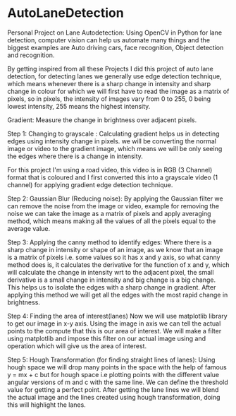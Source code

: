 # AutoLaneDetection
Personal Project on Lane Autodetection:
Using OpenCV in Python for lane detection, computer vision can help us automate many things and the biggest examples are Auto driving cars, face recognition, Object detection and recognition.

By getting inspired from all these Projects I did this project of auto lane detection, for detecting lanes we generally use edge detection technique, which means whenever there is a sharp change in intensity and sharp change in colour for which we will first have to read the image as a matrix of pixels, so in pixels, the intensity of images vary from 0 to 255, 0 being lowest intensity, 255 means the highest intensity.

Gradient: Measure the change in brightness over adjacent pixels.

Step 1: Changing to grayscale :
Calculating gradient helps us in detecting edges using intensity change in pixels. we will be converting the normal image or video to the gradient image, which means we will be only seeing the edges where there is a change in intensity.

For this project I'm using a road video, this video is in RGB (3 Channel) format that is coloured and I first converted this into a grayscale video (1 channel) for applying gradient edge detection technique.

Step 2: Gaussian Blur (Reducing noise):
By applying the Gaussian filter we can remove the noise from the image or video, example for removing the noise we can take the image as a matrix of pixels and apply averaging method, which means making all the values of all the pixels equal to the average value.

Step 3: Applying the canny method to identify edges:
Where there is a sharp change in intensity or shape of an image, as we know that an image is a matrix of pixels i.e. some values so it has x and y axis, so what canny method does is, it calculates the derivative for the function of x and y, which will calculate the change in intensity wrt to the adjacent pixel, the small derivative is a small change in intensity and big change is a big change. This helps us to isolate the edges with a sharp change in gradient. After applying this method we will get all the edges with the most rapid change in brightness.

Step 4: Finding the area of interest(lanes)
Now we will use matplotlib library to get our image in x-y axis. Using the image in axis we can tell the actual points to the compute that this is our area of interest. We will make a filter using matplotlib and impose this filter on our actual image using and operation which will give us the area of interest.

Step 5: Hough Transformation (for finding straight lines of lanes):
Using hough space we will drop many points in the space with the help of famous y = mx + c but for hough space i.e plotting points with the different value angular versions of m and c with the same line. We can define the threshold value for getting a perfect point.
After getting the lane lines we will blend the actual image and the lines created using hough transformation, doing this will highlight the lanes.
